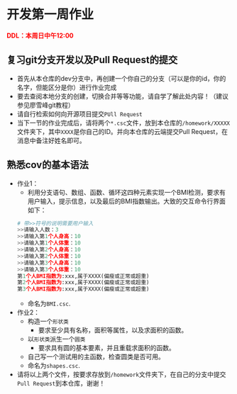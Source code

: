 # 开发第一周作业
**<font color=red>
DDL：本周日中午12:00
</font>**

## 复习git分支开发以及Pull Request的提交
+ 首先从本仓库的dev分支中，再创建一个你自己的分支（可以是你的id，你的名字，但能区分是你）进行作业完成
+ 要去查阅本地分支的创建，切换合并等等功能，请自学了解此处内容！（建议参见廖雪峰git教程）
+ 请自行检索如何向开源项目提交`PUll Request`
+ 当下一节的作业完成后，请将两个`*.csc`文件，放到本仓库的`/homework/XXXXX`文件夹下，其中`XXXX`是你自己的ID。并向本仓库的云端提交Pull Request，在消息中备注好姓名即可。
## 熟悉cov的基本语法
+ 作业1：
  + 利用分支语句、数组、函数、循环这四种元素实现一个BMI检测，要求有用户输入，提示信息，以及最后的BMI指数输出。大致的交互命令行界面如下：
  ```python
  # 带>>符号的说明需要用户输入
  >>请输入人数：3 
  >>请输入第1个人身高：10
  >>请输入第1个人体重：10
  >>请输入第2个人身高：10
  >>请输入第2个人体重：10
  >>请输入第3个人身高：10
  >>请输入第3个人体重：10
  第1个人BMI指数为:xxx,属于XXXX(偏瘦或正常或超重)
  第2个人BMI指数为:xxx,属于XXXX(偏瘦或正常或超重)
  第3个人BMI指数为:xxx,属于XXXX(偏瘦或正常或超重)
  ```
  + 命名为`BMI.csc`.
+ 作业2：
  + 构造一个`形状类`
    + 要求至少具有名称，面积等属性，以及求面积的函数。
  + 以`形状类`派生一个`圆类`
    + 要求具有圆的基本要素，并且重载求面积的函数。
  + 自己写一个测试用的主函数，检查圆类是否可用。
  + 命名为`shapes.csc`.
+ 请将以上两个文件，按要求存放到`/homework`文件夹下，在自己的分支中提交`Pull Request`到本仓库，谢谢！